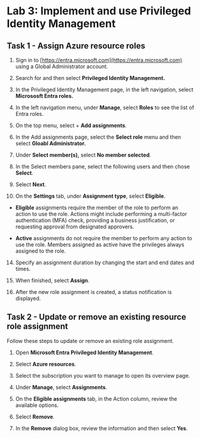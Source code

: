 # Lab 3: Implement and use Privileged Identity Management

## Task 1 - Assign Azure resource roles

1. Sign in to [https://entra.microsoft.com](https://entra.microsoft.com) using a Global Administrator account.

2. Search for and then select **Privileged Identity Management.**

3. In the Privileged Identity Management page, in the left navigation, select **Micrososft Entra roles.**

4. In the left navigation menu, under **Manage**, select **Roles** to see the list of Entra roles.

8. On the top menu, select + **Add assignments**.

9. In the Add assignments page, select the **Select role** menu and then select **Gloabl Administrator.**

10. Under **Select member(s),** select **No member selected**.

11. In the Select members pane, select the following users and then chose **Select**.
    
    

13. Select **Next**.

14. On the **Settings** tab, under **Assignment type**, select **Eligible**.

   - **Eligible** assignments require the member of the role to perform an action to use the role. Actions might include performing a multi-factor authentication (MFA) check, providing a business justification, or requesting approval from designated approvers.

   - **Active** assignments do not require the member to perform any action to use the role. Members assigned as active have the privileges always assigned to the role.

14. Specify an assignment duration by changing the start and end dates and times.

15. When finished, select **Assign**.

16. After the new role assignment is created, a status notification is displayed.

## Task 2 - Update or remove an existing resource role assignment

Follow these steps to update or remove an existing role assignment.

1. Open **Microsoft Entra Privileged Identity Management**.

2. Select **Azure resources**.

3. Select the subscription you want to manage to open its overview page.

4. Under **Manage**, select **Assignments**.

5. On the **Eligible assignments** tab, in the Action column, review the available options.

6. Select **Remove**.

7. In the **Remove** dialog box, review the information and then select **Yes**.
